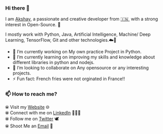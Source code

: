 ### Hi there 👋


I am [Akshay](https://www.caan.co.in/), a passionate and creative developer from [🇮🇳 ](https://en.wikipedia.org/wiki/India)&nbsp;with a strong interest in Open-Source. 🎯

I mostly work with Python, Java, Artificial Intelligence, Machine/ Deep Learning, TensorFlow, Git and other technologies.☁️🚀

- 🔭 I’m currently working on My own practice Project in Python.
- 🌱 I’m currently learning on improving my skills and knowledge about different libraries in python and nodejs.
- 👯 I’m looking to collaborate on Any opensource or any interesting projects.
- ⚡ Fun fact: French fries were not orginated in France!!

### 📫 How to reach me? 
  ⦿ Visit my [Website](https://www.ougot.com) 🌐 <br>
  ⦿ Connect with me on [LinkedIn](https://www.linkedin.com/in/akshaybankapure/) 👨🏻‍💻 <br>
  ⦿ Follow me on [Twitter](https://twitter.com/iamakshayab) 🕊️ <br>
  ⦿ Shoot Me an [Email](mailto:1994akshayb@gmail.com) 💌 <br>
<!--
**akshaybankapure/akshaybankapure** is a ✨ _special_ ✨ repository because its `README.md` (this file) appears on your GitHub profile.

Here are some ideas to get you started:

- 🔭 I’m currently working on ...
- 🌱 I’m currently learning ...
- 👯 I’m looking to collaborate on ...
- 🤔 I’m looking for help with ...
- 💬 Ask me about ...
- 📫 How to reach me: ...
- 😄 Pronouns: ...
- ⚡ Fun fact: ...
-->
